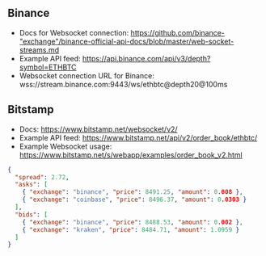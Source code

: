 
## Binance
* Docs for Websocket connection: https://github.com/binance-"exchange"/binance-official-api-docs/blob/master/web-socket-streams.md 
* Example API feed: https://api.binance.com/api/v3/depth?symbol=ETHBTC
* Websocket connection URL for Binance: wss://stream.binance.com:9443/ws/ethbtc@depth20@100ms

## Bitstamp
* Docs: https://www.bitstamp.net/websocket/v2/
* Example API feed: https://www.bitstamp.net/api/v2/order_book/ethbtc/
* Example Websocket usage: https://www.bitstamp.net/s/webapp/examples/order_book_v2.html

```json
{
  "spread": 2.72,
  "asks": [
    { "exchange": "binance", "price": 8491.25, "amount": 0.008 },
    { "exchange": "coinbase", "price": 8496.37, "amount": 0.0303 }
  ],
  "bids": [
    { "exchange": "binance", "price": 8488.53, "amount": 0.002 },
    { "exchange": "kraken", "price": 8484.71, "amount": 1.0959 }
  ]
}
```

